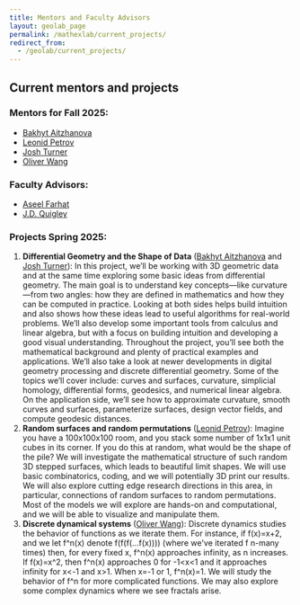 ```yaml
---
title: Mentors and Faculty Advisors
layout: geolab_page
permalink: /mathexlab/current_projects/
redirect_from:
  - /geolab/current_projects/
---
```


<h2 class="mb-3">Current mentors and projects</h2>

### Mentors for Fall 2025:

- [Bakhyt Aitzhanova](https://math.virginia.edu/people/axh7cj/)
- [Leonid Petrov](https://math.virginia.edu/people/lap5r/)
- [Josh Turner](https://math.virginia.edu/people/rbh3vx/)
- [Oliver Wang](https://math.virginia.edu/people/dfh3fs/)


### Faculty Advisors:
- [Aseel Farhat](https://math.virginia.edu/people/af7py/)
- [J.D. Quigley](https://math.virginia.edu/people/mbp6pj/)

### Projects Spring 2025:
1. **Differential Geometry and the Shape of Data** ([Bakhyt Aitzhanova](https://math.virginia.edu/people/axh7cj/) and [Josh Turner](https://math.virginia.edu/people/rbh3vx/)): In this project, we’ll be working with 3D geometric data and at the same time exploring some basic ideas from differential geometry. The main goal is to understand key concepts—like curvature—from two angles: how they are defined in mathematics and how they can be computed in practice. Looking at both sides helps build intuition and also shows how these ideas lead to useful algorithms for real-world problems. We’ll also develop some important tools from calculus and linear algebra, but with a focus on building intuition and developing a good visual understanding. Throughout the project, you’ll see both the mathematical background and plenty of practical examples and applications. We’ll also take a look at newer developments in digital geometry processing and discrete differential geometry. Some of the topics we’ll cover include: curves and surfaces, curvature, simplicial homology, differential forms, geodesics, and numerical linear algebra. On the application side, we’ll see how to approximate curvature, smooth curves and surfaces, parameterize surfaces, design vector fields, and compute geodesic distances.
2. **Random surfaces and random permutations** ([Leonid Petrov](https://math.virginia.edu/people/lap5r/)): Imagine you have a 100x100x100 room, and you stack some number of 1x1x1 unit cubes in its corner. If you do this at random, what would be the shape of the pile? We will investigate the mathematical structure of such random 3D stepped surfaces, which leads to beautiful limit shapes. We will use basic combinatorics, coding, and we will potentially 3D print our results. We will also explore cutting edge research directions in this area, in particular, connections of random surfaces to random permutations. Most of the models we will explore are hands-on and computational, and we will be able to visualize and manipulate them.
3. **Discrete dynamical systems** ([Oliver Wang](https://math.virginia.edu/people/dfh3fs/)): Discrete dynamics studies the behavior of functions as we iterate them. For instance, if f(x)=x+2, and we let f^n(x) denote f(f(f(...f(x)))) (where we've iterated f n-many times) then, for every fixed x, f^n(x) approaches infinity, as n increases. If f(x)=x^2, then f^n(x) approaches 0 for -1<x<1 and it approaches infinity for x<-1 and x>1. When x=-1 or 1, f^n(x)=1. We will study the behavior of f^n for more complicated functions. We may also explore some complex dynamics where we see fractals arise.
